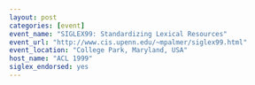 ```yaml
---
layout: post
categories: [event]
event_name: "SIGLEX99: Standardizing Lexical Resources"
event_url: "http://www.cis.upenn.edu/~mpalmer/siglex99.html"
event_location: "College Park, Maryland, USA"
host_name: "ACL 1999"
siglex_endorsed: yes
---
```


